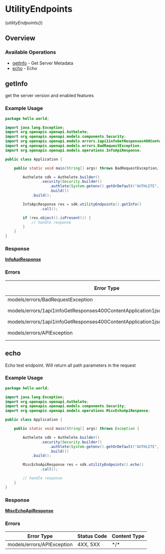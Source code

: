 # UtilityEndpoints
(*utilityEndpoints()*)

## Overview

### Available Operations

* [getInfo](#getinfo) - Get Server Metadata
* [echo](#echo) - Echo

## getInfo

get the server version and enabled features


### Example Usage

```java
package hello.world;

import java.lang.Exception;
import org.openapis.openapi.Authelete;
import org.openapis.openapi.models.components.Security;
import org.openapis.openapi.models.errors.1api1infoGetResponses400ContentApplication1jsonSchemaException;
import org.openapis.openapi.models.errors.BadRequestException;
import org.openapis.openapi.models.operations.InfoApiResponse;

public class Application {

    public static void main(String[] args) throws BadRequestException, 1api1infoGetResponses400ContentApplication1jsonSchemaException, 1api1infoGetResponses400ContentApplication1jsonSchemaException, Exception {

        Authelete sdk = Authelete.builder()
                .security(Security.builder()
                    .authlete(System.getenv().getOrDefault("AUTHLETE", ""))
                    .build())
            .build();

        InfoApiResponse res = sdk.utilityEndpoints().getInfo()
                .call();

        if (res.object().isPresent()) {
            // handle response
        }
    }
}
```

### Response

**[InfoApiResponse](../../models/operations/InfoApiResponse.md)**

### Errors

| Error Type                                                                   | Status Code                                                                  | Content Type                                                                 |
| ---------------------------------------------------------------------------- | ---------------------------------------------------------------------------- | ---------------------------------------------------------------------------- |
| models/errors/BadRequestException                                            | 400                                                                          | application/json                                                             |
| models/errors/1api1infoGetResponses400ContentApplication1jsonSchemaException | 401, 403                                                                     | application/json                                                             |
| models/errors/1api1infoGetResponses400ContentApplication1jsonSchemaException | 500                                                                          | application/json                                                             |
| models/errors/APIException                                                   | 4XX, 5XX                                                                     | \*/\*                                                                        |

## echo

Echo test endpoint. Will return all path parameters in the request


### Example Usage

```java
package hello.world;

import java.lang.Exception;
import org.openapis.openapi.Authelete;
import org.openapis.openapi.models.components.Security;
import org.openapis.openapi.models.operations.MiscEchoApiResponse;

public class Application {

    public static void main(String[] args) throws Exception {

        Authelete sdk = Authelete.builder()
                .security(Security.builder()
                    .authlete(System.getenv().getOrDefault("AUTHLETE", ""))
                    .build())
            .build();

        MiscEchoApiResponse res = sdk.utilityEndpoints().echo()
                .call();

        // handle response
    }
}
```

### Response

**[MiscEchoApiResponse](../../models/operations/MiscEchoApiResponse.md)**

### Errors

| Error Type                 | Status Code                | Content Type               |
| -------------------------- | -------------------------- | -------------------------- |
| models/errors/APIException | 4XX, 5XX                   | \*/\*                      |